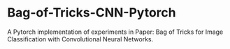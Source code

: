 # Bag-of-Tricks-CNN-Pytorch
A Pytorch implementation of experiments in Paper: Bag of Tricks for Image Classification with Convolutional Neural Networks.
